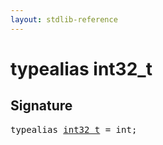 ```yaml
---
layout: stdlib-reference
---
```


# typealias int32\_t

## Signature

<pre>
<span class='code_keyword'>typealias</span> <a href="/stdlib-reference/types/int32_t" class="code_type">int32_t</a> = <span class="code_keyword">int</span>;
</pre>

